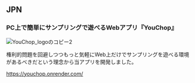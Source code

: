 ## JPN
### PC上で簡単にサンプリングで遊べるWebアプリ『YouChop』
![YouChop_logoのコピー2](https://github.com/user-attachments/assets/b8d011d3-36c4-4ebb-b0d7-114f3265bf0a)

権利的問題を回避しつつもっと気軽にWeb上だけでサンプリングを遊べる環境があるべきだという理念から当アプリを開発しました。

https://youchop.onrender.com/
